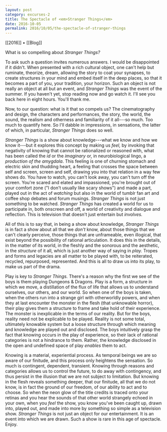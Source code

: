 ```yaml
---
layout: post
category: excurses-2
title: The Spectacle of <em>Stranger Things</em>
date: 2016-10-05
permalink: 2016/10/05/the-spectacle-of-stranger-things
---
```


[[2016]] • [[Blog]]

What is so compelling about *Stranger Things?*

To ask such a question invites numerous answers. I would be disappointed if it didn\'t. When presented with a rich cultural object, one can\'t help but ruminate, theorize, dream, allowing the story to coat your synapses, to create structures in your mind and embed itself in the deep places, so that it becomes a part of you, your tradition, your horizon. Such an object is not really an object at all but an event, and *Stranger Things* was the event of the summer. If you haven\'t yet, stop reading now and go watch it. I\'ll see you back here in eight hours. You\'ll thank me.

Now, to our question: what is it that so compels us? The cinematography and design, the characters and performances, the story, the world, the sound, the realism and otherness and familiarity of it all---so much. Too much to quantify here. So I\'ll dabble in impressions, in sensations, the latter of which, in particular, *Stranger Things* does so well.

*Stranger Things* is a show about knowledge---what we know and how we know it---but it explores this concept by making us *feel,* by invoking that negativity of knowing that cannot be rationalized or reasoned with, what has been called the *id* or the *imaginary* or, in neurobiological lingo, a *production of the amygdala*. This feeling is one of churning stomach and electric skin and thudding heart, a feeling that crosses the space between self and screen, screen and self, drawing you into that relation in a way few shows do. You have to watch, you can\'t look away, you can\'t turn off the screen. You\'re scared and elated and impassioned, you\'re brought out of your comfort zone ("I don\'t usually like scary shows") and made a part, played out in the act of *watching* but also in the world of tumblr fan art and coffee shop debates and forum musings. *Stranger Things* is not just something to be watched. *Stranger Things* has created a world for us to participate in, both onscreen and off, a world of creativity and dialogue and reflection. This is television that doesn\'t just entertain but *involves.*

All of this is to say that, in being a show about knowledge, *Stranger Things* is in fact a show about all that we *don\'t* know, about those things that we can\'t clearly perceive, those things that are unframeable, even illogical, that exist beyond the possibility of rational articulation. It does this in the details, in the matter of its world, in the fleshly and the sonorous and the aesthetic, in the *structure* of it all, which is just another way of saying in *play.* Tropes and forms and legacies are all matter to be played with, to be reiterated, recycled, repurposed, represented. And this is all to draw us into its play, to make us part of the drama.

Play is key to *Stranger Things.* There\'s a reason why the first we see of the boys is them playing Dungeons & Dragons. Play is a form, a structure in which we move, a distillation of the flux of life that allows us to understand ourselves, our others, and our world. So when one of the boys is taken, when the others run into a strange girl with otherworldly powers, and when they at last encounter the monster in the flesh (that unknowable horror), their play gives them a structure to frame and take hold of their experience. The monster is inexplicable in the terms of our reality. But for the boys, reality need not be explicable to be played. Reality is not some total, ultimately knowable system but a loose structure through which meaning and knowledge are played out and disclosed. The boys intuitively grasp the fact that knowing occurs in the play of experience, so their lack of rational categories is not a hindrance to them. Rather, the knowledge disclosed in the open and undefined space of play *enables* them to act.

Knowing is a material, experiential process. As temporal beings we are so aware of our finitude, and this process only heightens the sensation. So much is contingent, dependent, transient. Knowing through reasons and categories allows us to control the future, to do away with contingency, and thus persist in the illusion that we are not subject to limitation. But knowing in the flesh reveals something deeper, that our finitude, all that we do not know, is in fact the ground of our freedom, of our ability to act and to choose. So when the neon glow of the title credits is traced onto your retinas and you hear the sounds of that other world strangely echoed in your own, when you *feel* the show, you know you\'ve been caught up, drawn into, played out, and made into more by something so simple as a television show. *Stranger Things* is not just an object for our entertainment. It is an event into which we are drawn. Such a show is rare in this age of spectacle. Enjoy.

